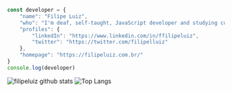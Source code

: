 ``` js
const developer = {
    "name": "Filipe Luiz",
    "who": "I'm deaf, self-taught, JavaScript developer and studying computer science.",
    "profiles": {
        "linkedIn": "https://www.linkedin.com/in/ffilipeluiz",
        "twitter": "https://twitter.com/filipelluiz"
    },
    "homepage": "https://filipeluiz.com.br/"
}
console.log(developer)
```

![filipeluiz github stats](https://github-readme-stats.vercel.app/api?username=filipeluiz&show_icons=true&theme=dark)
![Top Langs](https://github-readme-stats.vercel.app/api/top-langs/?username=filipeluiz&layout=compact&langs_count=7&theme=dark)
